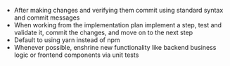 - After making changes and verifying them commit using standard syntax and commit messages
- When working from the implementation plan implement a step, test and validate it, commit the changes, and move on to the next step
- Default to using yarn instead of npm
- Whenever possible, enshrine new functionality like backend business logic or frontend components via unit tests
